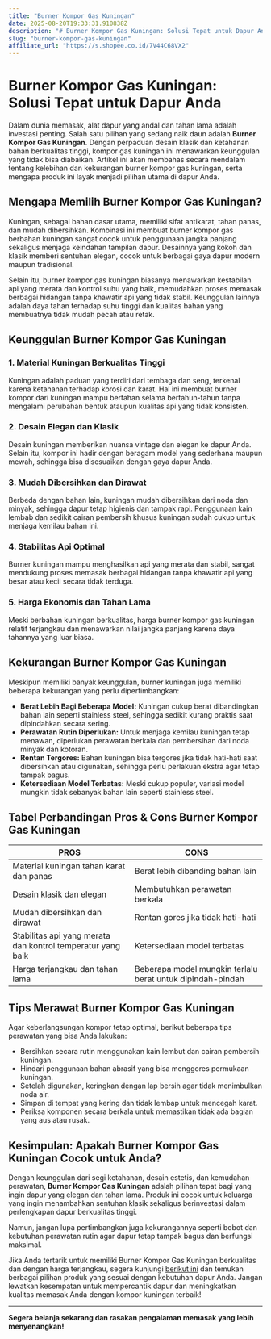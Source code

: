 ```yaml
---
title: "Burner Kompor Gas Kuningan"
date: 2025-08-20T19:33:31.910838Z
description: "# Burner Kompor Gas Kuningan: Solusi Tepat untuk Dapur Anda..."
slug: "burner-kompor-gas-kuningan"
affiliate_url: "https://s.shopee.co.id/7V44C68VX2"
---
```

# Burner Kompor Gas Kuningan: Solusi Tepat untuk Dapur Anda

Dalam dunia memasak, alat dapur yang andal dan tahan lama adalah investasi penting. Salah satu pilihan yang sedang naik daun adalah **Burner Kompor Gas Kuningan**. Dengan perpaduan desain klasik dan ketahanan bahan berkualitas tinggi, kompor gas kuningan ini menawarkan keunggulan yang tidak bisa diabaikan. Artikel ini akan membahas secara mendalam tentang kelebihan dan kekurangan burner kompor gas kuningan, serta mengapa produk ini layak menjadi pilihan utama di dapur Anda.

## Mengapa Memilih Burner Kompor Gas Kuningan?

Kuningan, sebagai bahan dasar utama, memiliki sifat antikarat, tahan panas, dan mudah dibersihkan. Kombinasi ini membuat burner kompor gas berbahan kuningan sangat cocok untuk penggunaan jangka panjang sekaligus menjaga keindahan tampilan dapur. Desainnya yang kokoh dan klasik memberi sentuhan elegan, cocok untuk berbagai gaya dapur modern maupun tradisional.

Selain itu, burner kompor gas kuningan biasanya menawarkan kestabilan api yang merata dan kontrol suhu yang baik, memudahkan proses memasak berbagai hidangan tanpa khawatir api yang tidak stabil. Keunggulan lainnya adalah daya tahan terhadap suhu tinggi dan kualitas bahan yang membuatnya tidak mudah pecah atau retak.

## Keunggulan Burner Kompor Gas Kuningan

### 1. Material Kuningan Berkualitas Tinggi

Kuningan adalah paduan yang terdiri dari tembaga dan seng, terkenal karena ketahanan terhadap korosi dan karat. Hal ini membuat burner kompor dari kuningan mampu bertahan selama bertahun-tahun tanpa mengalami perubahan bentuk ataupun kualitas api yang tidak konsisten.

### 2. Desain Elegan dan Klasik

Desain kuningan memberikan nuansa vintage dan elegan ke dapur Anda. Selain itu, kompor ini hadir dengan beragam model yang sederhana maupun mewah, sehingga bisa disesuaikan dengan gaya dapur Anda.

### 3. Mudah Dibersihkan dan Dirawat

Berbeda dengan bahan lain, kuningan mudah dibersihkan dari noda dan minyak, sehingga dapur tetap higienis dan tampak rapi. Penggunaan kain lembab dan sedikit cairan pembersih khusus kuningan sudah cukup untuk menjaga kemilau bahan ini.

### 4. Stabilitas Api Optimal

Burner kuningan mampu menghasilkan api yang merata dan stabil, sangat mendukung proses memasak berbagai hidangan tanpa khawatir api yang besar atau kecil secara tidak terduga.

### 5. Harga Ekonomis dan Tahan Lama

Meski berbahan kuningan berkualitas, harga burner kompor gas kuningan relatif terjangkau dan menawarkan nilai jangka panjang karena daya tahannya yang luar biasa.

## Kekurangan Burner Kompor Gas Kuningan

Meskipun memiliki banyak keunggulan, burner kuningan juga memiliki beberapa kekurangan yang perlu dipertimbangkan:

- **Berat Lebih Bagi Beberapa Model:** Kuningan cukup berat dibandingkan bahan lain seperti stainless steel, sehingga sedikit kurang praktis saat dipindahkan secara sering.
- **Perawatan Rutin Diperlukan:** Untuk menjaga kemilau kuningan tetap menawan, diperlukan perawatan berkala dan pembersihan dari noda minyak dan kotoran.
- **Rentan Tergores:** Bahan kuningan bisa tergores jika tidak hati-hati saat dibersihkan atau digunakan, sehingga perlu perlakuan ekstra agar tetap tampak bagus.
- **Ketersediaan Model Terbatas:** Meski cukup populer, variasi model mungkin tidak sebanyak bahan lain seperti stainless steel.

## Tabel Perbandingan Pros & Cons Burner Kompor Gas Kuningan

| **PROS**                                              | **CONS**                                                           |
|--------------------------------------------------------|------------------------------------------------------------------|
| Material kuningan tahan karat dan panas               | Berat lebih dibanding bahan lain                                |
| Desain klasik dan elegan                              | Membutuhkan perawatan berkala                                |
| Mudah dibersihkan dan dirawat                         | Rentan gores jika tidak hati-hati                               |
| Stabilitas api yang merata dan kontrol temperatur yang baik | Ketersediaan model terbatas                                    |
| Harga terjangkau dan tahan lama                        | Beberapa model mungkin terlalu berat untuk dipindah-pindah      |

## Tips Merawat Burner Kompor Gas Kuningan

Agar keberlangsungan kompor tetap optimal, berikut beberapa tips perawatan yang bisa Anda lakukan:

- Bersihkan secara rutin menggunakan kain lembut dan cairan pembersih kuningan.
- Hindari penggunaan bahan abrasif yang bisa menggores permukaan kuningan.
- Setelah digunakan, keringkan dengan lap bersih agar tidak menimbulkan noda air.
- Simpan di tempat yang kering dan tidak lembap untuk mencegah karat.
- Periksa komponen secara berkala untuk memastikan tidak ada bagian yang aus atau rusak.

## Kesimpulan: Apakah Burner Kompor Gas Kuningan Cocok untuk Anda?

Dengan keunggulan dari segi ketahanan, desain estetis, dan kemudahan perawatan, **Burner Kompor Gas Kuningan** adalah pilihan tepat bagi yang ingin dapur yang elegan dan tahan lama. Produk ini cocok untuk keluarga yang ingin menambahkan sentuhan klasik sekaligus berinvestasi dalam perlengkapan dapur berkualitas tinggi.

Namun, jangan lupa pertimbangkan juga kekurangannya seperti bobot dan kebutuhan perawatan rutin agar dapur tetap tampak bagus dan berfungsi maksimal.

Jika Anda tertarik untuk memiliki Burner Kompor Gas Kuningan berkualitas dan dengan harga terjangkau, segera kunjungi [berikut ini](https://s.shopee.co.id/7V44C68VX2) dan temukan berbagai pilihan produk yang sesuai dengan kebutuhan dapur Anda. Jangan lewatkan kesempatan untuk mempercantik dapur dan meningkatkan kualitas memasak Anda dengan kompor kuningan terbaik!

---

**Segera belanja sekarang dan rasakan pengalaman memasak yang lebih menyenangkan!**